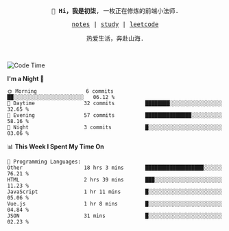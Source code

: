 <p align="center">
  <samp>
    <span><strong>👋 Hi，我是初柒</strong>,</span>
    <span>一枚正在修炼的前端小法师.</span>
  </samp>
</p>

<p align="center">
  <samp>
    <a href="https://www.wolai.com/dec-seven/wyPFvMTwAcD9muc6RMfThB">notes</a> |
    <a href="https://github.com/dec-seven/fe-study">study</a> |
    <a href="https://leetcode.cn/u/dec-seven/">leetcode</a>
  </samp>
</p>
<p align="center">
  <samp>
    <span>热爱生活，奔赴山海.</span>
  </samp>
</p>
<br>

<!--START_SECTION:waka-->
![Code Time](http://img.shields.io/badge/Code%20Time-1%2C121%20hrs%2019%20mins-blue)

**I'm a Night 🦉** 

```text
🌞 Morning                6 commits           ██░░░░░░░░░░░░░░░░░░░░░░░   06.12 % 
🌆 Daytime                32 commits          ████████░░░░░░░░░░░░░░░░░   32.65 % 
🌃 Evening                57 commits          ███████████████░░░░░░░░░░   58.16 % 
🌙 Night                  3 commits           █░░░░░░░░░░░░░░░░░░░░░░░░   03.06 % 
```


📊 **This Week I Spent My Time On** 

```text
💬 Programming Languages: 
Other                    18 hrs 3 mins       ███████████████████░░░░░░   76.21 % 
HTML                     2 hrs 39 mins       ███░░░░░░░░░░░░░░░░░░░░░░   11.23 % 
JavaScript               1 hr 11 mins        █░░░░░░░░░░░░░░░░░░░░░░░░   05.06 % 
Vue.js                   1 hr 8 mins         █░░░░░░░░░░░░░░░░░░░░░░░░   04.84 % 
JSON                     31 mins             █░░░░░░░░░░░░░░░░░░░░░░░░   02.23 % 
```


<!--END_SECTION:waka-->

